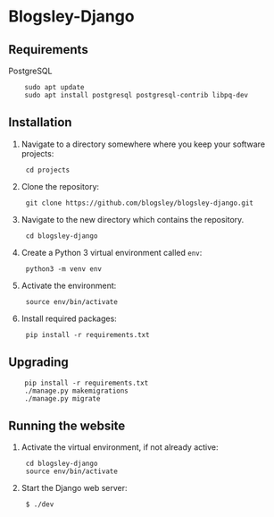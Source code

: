 # Blogsley-Django

## Requirements
PostgreSQL

        sudo apt update
        sudo apt install postgresql postgresql-contrib libpq-dev
## Installation

1. Navigate to a directory somewhere where you keep your software projects:

        cd projects

2. Clone the repository:

        git clone https://github.com/blogsley/blogsley-django.git
        
3. Navigate to the new directory which contains the repository.

        cd blogsley-django

4. Create a Python 3 virtual environment called `env`:

        python3 -m venv env
        
5. Activate the environment:

        source env/bin/activate
        
6. Install required packages:

        pip install -r requirements.txt


## Upgrading
        pip install -r requirements.txt
        ./manage.py makemigrations
        ./manage.py migrate

## Running the website

1. Activate the virtual environment, if not already active:

        cd blogsley-django
        source env/bin/activate
        
2. Start the Django web server:

        $ ./dev